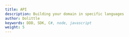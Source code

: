 ```yaml
---
title: API
description: Building your domain in specific languages
author: Dolittle
keywords: DDD, SDK, C#, node, javascript
weight: 5
---
```

